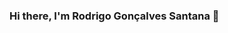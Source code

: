 ### Hi there, I'm Rodrigo Gonçalves Santana 👋

<!--
**rodrigorgtic/rodrigorgtic** is a ✨ _special_ ✨ repository because its `README.md` (this file) appears on your GitHub profile.

A Full-Stack Engineer and UI/UX who is always learning. I love technology, coffee and applying knowledge to solve problems, create solutions and impact lives.

- 🔭 I’m currently working on ...
- 🌱 I’m currently learning ...
- 👯 I’m looking to collaborate on ...
- 🤔 I’m looking for help with ...
- 💬 Ask me about ...
- 📫 How to reach me: ...
- 😄 Pronouns: ...
- ⚡ Fun fact: ...
-->
